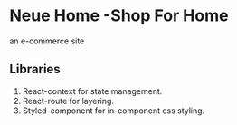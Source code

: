
# Neue Home -Shop For Home
an e-commerce site

## Libraries
 1. React-context for state management.
 2. React-route for layering.
 3. Styled-component for in-component css styling.
 
